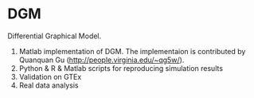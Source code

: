 # DGM

Differential Graphical Model.
1) Matlab implementation of DGM. The implementaion is contributed by Quanquan Gu (http://people.virginia.edu/~qg5w/).
2) Python & R & Matlab scripts for reproducing simulation results
3) Validation on GTEx
4) Real data analysis
